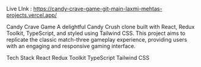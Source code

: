 Live LInk : https://candy-crave-game-git-main-laxmi-mehtas-projects.vercel.app/


Candy Crave Game
A delightful Candy Crush clone built with React, Redux Toolkit, TypeScript, and styled using Tailwind CSS. 
This project aims to replicate the classic match-three gameplay experience, providing users with an engaging and responsive gaming interface. 


Tech Stack 
React 
Redux 
Toolkit 
TypeScript 
Tailwind CSS
